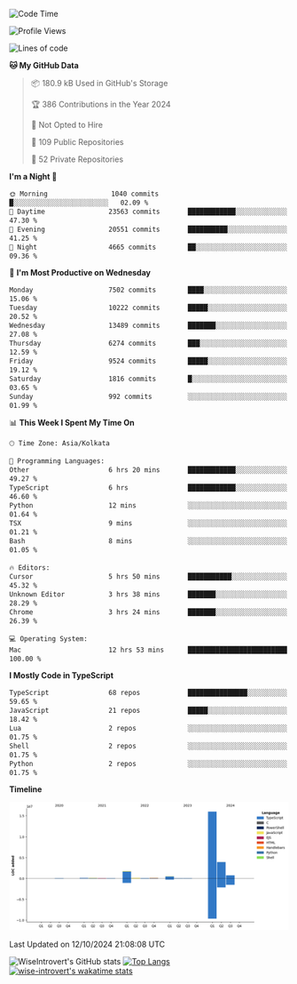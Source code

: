 <!--START_SECTION:waka-->
![Code Time](http://img.shields.io/badge/Code%20Time-1%2C657%20hrs%2024%20mins-blue)

![Profile Views](http://img.shields.io/badge/Profile%20Views-4-blue)

![Lines of code](https://img.shields.io/badge/From%20Hello%20World%20I%27ve%20Written-23.6%20million%20lines%20of%20code-blue)

**🐱 My GitHub Data** 

> 📦 180.9 kB Used in GitHub's Storage 
 > 
> 🏆 386 Contributions in the Year 2024
 > 
> 🚫 Not Opted to Hire
 > 
> 📜 109 Public Repositories 
 > 
> 🔑 52 Private Repositories 
 > 
**I'm a Night 🦉** 

```text
🌞 Morning                1040 commits        █░░░░░░░░░░░░░░░░░░░░░░░░   02.09 % 
🌆 Daytime                23563 commits       ████████████░░░░░░░░░░░░░   47.30 % 
🌃 Evening                20551 commits       ██████████░░░░░░░░░░░░░░░   41.25 % 
🌙 Night                  4665 commits        ██░░░░░░░░░░░░░░░░░░░░░░░   09.36 % 
```
📅 **I'm Most Productive on Wednesday** 

```text
Monday                   7502 commits        ████░░░░░░░░░░░░░░░░░░░░░   15.06 % 
Tuesday                  10222 commits       █████░░░░░░░░░░░░░░░░░░░░   20.52 % 
Wednesday                13489 commits       ███████░░░░░░░░░░░░░░░░░░   27.08 % 
Thursday                 6274 commits        ███░░░░░░░░░░░░░░░░░░░░░░   12.59 % 
Friday                   9524 commits        █████░░░░░░░░░░░░░░░░░░░░   19.12 % 
Saturday                 1816 commits        █░░░░░░░░░░░░░░░░░░░░░░░░   03.65 % 
Sunday                   992 commits         ░░░░░░░░░░░░░░░░░░░░░░░░░   01.99 % 
```


📊 **This Week I Spent My Time On** 

```text
🕑︎ Time Zone: Asia/Kolkata

💬 Programming Languages: 
Other                    6 hrs 20 mins       ████████████░░░░░░░░░░░░░   49.27 % 
TypeScript               6 hrs               ████████████░░░░░░░░░░░░░   46.60 % 
Python                   12 mins             ░░░░░░░░░░░░░░░░░░░░░░░░░   01.64 % 
TSX                      9 mins              ░░░░░░░░░░░░░░░░░░░░░░░░░   01.21 % 
Bash                     8 mins              ░░░░░░░░░░░░░░░░░░░░░░░░░   01.05 % 

🔥 Editors: 
Cursor                   5 hrs 50 mins       ███████████░░░░░░░░░░░░░░   45.32 % 
Unknown Editor           3 hrs 38 mins       ███████░░░░░░░░░░░░░░░░░░   28.29 % 
Chrome                   3 hrs 24 mins       ███████░░░░░░░░░░░░░░░░░░   26.39 % 

💻 Operating System: 
Mac                      12 hrs 53 mins      █████████████████████████   100.00 % 
```

**I Mostly Code in TypeScript** 

```text
TypeScript               68 repos            ███████████████░░░░░░░░░░   59.65 % 
JavaScript               21 repos            █████░░░░░░░░░░░░░░░░░░░░   18.42 % 
Lua                      2 repos             ░░░░░░░░░░░░░░░░░░░░░░░░░   01.75 % 
Shell                    2 repos             ░░░░░░░░░░░░░░░░░░░░░░░░░   01.75 % 
Python                   2 repos             ░░░░░░░░░░░░░░░░░░░░░░░░░   01.75 % 
```



**Timeline**

![Lines of Code chart](https://raw.githubusercontent.com/wise-introvert/wise-introvert/master/assets/bar_graph.png)


 Last Updated on 12/10/2024 21:08:08 UTC
<!--END_SECTION:waka-->

![WiseIntrovert's GitHub stats](https://github-readme-stats.vercel.app/api?username=wise-introvert&count_private=true&show_icons=true)
[![Top Langs](https://github-readme-stats.vercel.app/api/top-langs/?username=wise-introvert&langs_count=10)](https://github.com/anuraghazra/github-readme-stats)
[![wise-introvert's wakatime stats](https://github-readme-stats.vercel.app/api/wakatime?username=wiseintrovert)](https://github.com/anuraghazra/github-readme-stats)
